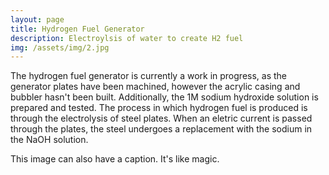 ```yaml
---
layout: page
title: Hydrogen Fuel Generator
description: Electroylsis of water to create H2 fuel
img: /assets/img/2.jpg
---
```


The hydrogen fuel generator is currently a work in progress, as the generator plates have been machined, however the acrylic casing and bubbler hasn't been built. Additionally, the 1M sodium hydroxide solution is prepared and tested. The process in which hydrogen fuel is produced is through the electrolysis of steel plates. When an eletric current is passed through the plates, the steel undergoes a replacement with the sodium in the NaOH solution.


<div class="img_row">
    <img class="col three" src="{{ site.baseurl }}/assets/img/HJen.jpg" alt="" title="example image"/>
</div>
<div class="col three caption">
    This image can also have a caption. It's like magic.
</div>
